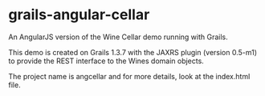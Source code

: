 grails-angular-cellar
=====================

An AngularJS version of the Wine Cellar demo running with Grails.

This demo is created on Grails 1.3.7 with the JAXRS plugin (version 0.5-m1)
to provide the REST interface to the Wines domain objects.

The project name is angcellar and for more details, look at the index.html
file.